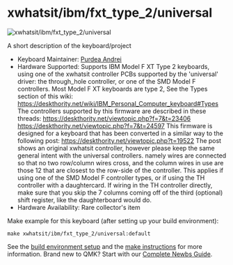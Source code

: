 # xwhatsit/ibm/fxt_type_2/universal

![xwhatsit/ibm/fxt_type_2/universal](https://deskthority.net/wiki/images/8/84/IBM_XT_top.JPG)

A short description of the keyboard/project

* Keyboard Maintainer: [Purdea Andrei](https://github.com/purdeaandrei)
* Hardware Supported: Supports IBM Model F XT Type 2 keyboards, using one of the xwhatsit controller PCBs supported by the 'universal' driver: the through_hole controller, or one of the SMD Model F controllers.
  Most Model F XT keyboards are type 2, See the Types section of this wiki: https://deskthority.net/wiki/IBM_Personal_Computer_keyboard#Types
  The controllers supported by this firmware are described in these threads:
  https://deskthority.net/viewtopic.php?f=7&t=23406
  https://deskthority.net/viewtopic.php?f=7&t=24597
  This firmware is designed for a keyboard that has been converted in a similar way to the following post: https://deskthority.net/viewtopic.php?t=19522
  The post shows an original xwhatsit controller, however please keep the same general intent with the universal controllers.
  namely wires are connected so that no two row/column wires cross, and the column wires in use are those 12 that are closest to the row-side of the controller.
  This applies if using one of the SMD Model F controller types, or if using the TH controller with a daughtercard.
  If wiring in the TH controller directly, make sure that you skip the 7 columns coming off of the third (optional) shift register, like the daughterboard would do.
* Hardware Availability: Rare collector's item

Make example for this keyboard (after setting up your build environment):

    make xwhatsit/ibm/fxt_type_2/universal:default

See the [build environment setup](https://docs.qmk.fm/#/getting_started_build_tools) and the [make instructions](https://docs.qmk.fm/#/getting_started_make_guide) for more information. Brand new to QMK? Start with our [Complete Newbs Guide](https://docs.qmk.fm/#/newbs).
